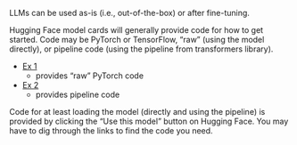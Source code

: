 LLMs can be used as-is (i.e., out-of-the-box) or after fine-tuning.

Hugging Face model cards will generally provide code for how to get started.
Code may be PyTorch or TensorFlow, “raw” (using the model directly), or pipeline code (using the pipeline from transformers library).

  * [Ex 1](https://huggingface.co/distilbert/distilbert-base-uncased-finetuned-sst-2-english)
    * provides “raw” PyTorch code
  * [Ex 2](https://huggingface.co/facebook/bart-large-cnn)
    * provides pipeline code

Code for at least loading the model (directly and using the pipeline) is provided by clicking the “Use this model” button on Hugging Face. You may have to dig through the links to find the code you need.

